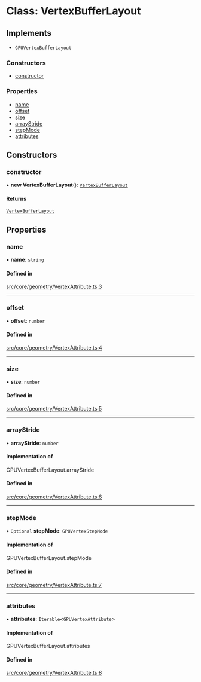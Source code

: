 # Class: VertexBufferLayout

## Implements

- `GPUVertexBufferLayout`

### Constructors

- [constructor](VertexBufferLayout.md#constructor)

### Properties

- [name](VertexBufferLayout.md#name)
- [offset](VertexBufferLayout.md#offset)
- [size](VertexBufferLayout.md#size)
- [arrayStride](VertexBufferLayout.md#arraystride)
- [stepMode](VertexBufferLayout.md#stepmode)
- [attributes](VertexBufferLayout.md#attributes)

## Constructors

### constructor

• **new VertexBufferLayout**(): [`VertexBufferLayout`](VertexBufferLayout.md)

#### Returns

[`VertexBufferLayout`](VertexBufferLayout.md)

## Properties

### name

• **name**: `string`

#### Defined in

[src/core/geometry/VertexAttribute.ts:3](https://github.com/Orillusion/orillusion/blob/main/src/core/geometry/VertexAttribute.ts#L3)

___

### offset

• **offset**: `number`

#### Defined in

[src/core/geometry/VertexAttribute.ts:4](https://github.com/Orillusion/orillusion/blob/main/src/core/geometry/VertexAttribute.ts#L4)

___

### size

• **size**: `number`

#### Defined in

[src/core/geometry/VertexAttribute.ts:5](https://github.com/Orillusion/orillusion/blob/main/src/core/geometry/VertexAttribute.ts#L5)

___

### arrayStride

• **arrayStride**: `number`

#### Implementation of

GPUVertexBufferLayout.arrayStride

#### Defined in

[src/core/geometry/VertexAttribute.ts:6](https://github.com/Orillusion/orillusion/blob/main/src/core/geometry/VertexAttribute.ts#L6)

___

### stepMode

• `Optional` **stepMode**: `GPUVertexStepMode`

#### Implementation of

GPUVertexBufferLayout.stepMode

#### Defined in

[src/core/geometry/VertexAttribute.ts:7](https://github.com/Orillusion/orillusion/blob/main/src/core/geometry/VertexAttribute.ts#L7)

___

### attributes

• **attributes**: `Iterable`\<`GPUVertexAttribute`\>

#### Implementation of

GPUVertexBufferLayout.attributes

#### Defined in

[src/core/geometry/VertexAttribute.ts:8](https://github.com/Orillusion/orillusion/blob/main/src/core/geometry/VertexAttribute.ts#L8)
